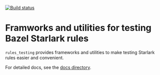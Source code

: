 [![Build
status](https://badge.buildkite.com/a82ebafd30ad56e0596dcd3a3a19f36985d064f7f7fb89e21e.svg?branch=master)](https://buildkite.com/bazel/rules-testing)

# Framworks and utilities for testing Bazel Starlark rules

`rules_testing` provides frameworks and utilities to make testing Starlark rules
easier and convenient.

For detailed docs, see the [docs directory](docs/index.md).

